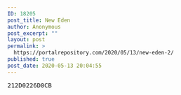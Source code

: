 ```yaml
---
ID: 18205
post_title: New Eden
author: Anonymous
post_excerpt: ""
layout: post
permalink: >
  https://portalrepository.com/2020/05/13/new-eden-2/
published: true
post_date: 2020-05-13 20:04:55
---
```

<pre>212D0226D0CB</pre>